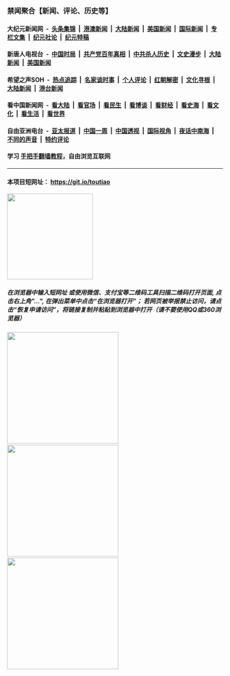 ### 禁闻聚合【新闻、评论、历史等】

#### 大纪元新闻网 &nbsp;-&nbsp; [头条集锦](indexes/E头条集锦.md?t=02281702) &nbsp;|&nbsp; [港澳新闻](indexes/E港澳新闻.md?t=02281702)  &nbsp;|&nbsp; [大陆新闻](indexes/E大陆新闻.md?t=02281702) &nbsp;|&nbsp; [美国新闻](indexes/E美国新闻.md?t=02281702) &nbsp;|&nbsp; [国际新闻](indexes/E国际新闻.md?t=02281702) &nbsp;|&nbsp; [专栏文集](indexes/E专栏文集.md?t=02281702) &nbsp;|&nbsp; [纪元社论](indexes/E纪元社论.md?t=02281702) &nbsp;|&nbsp; [纪元特稿](indexes/E纪元特稿.md?t=02281702) 

#### 新唐人电视台 &nbsp;-&nbsp; [中国时局](indexes/N中国时局.md?t=02281702) &nbsp;|&nbsp; [共产党百年真相](indexes/N共产党百年真相.md?t=02281702) &nbsp;|&nbsp; [中共杀人历史](indexes/N中共杀人历史.md?t=02281702) &nbsp;|&nbsp; [文史漫步](indexes/N文史漫步.md?t=02281702) &nbsp;|&nbsp; [大陆新闻](indexes/N大陆新闻.md?t=02281702) &nbsp;|&nbsp; [美国新闻](indexes/N美国新闻.md?t=02281702)

#### 希望之声SOH &nbsp;-&nbsp; [热点追踪](indexes/H热点追踪.md?t=02281702) &nbsp;|&nbsp; [名家谈时事](indexes/H名家谈时事.md?t=02281702) &nbsp;|&nbsp; [个人评论](indexes/H个人评论.md?t=02281702)  &nbsp;|&nbsp; [红朝解密](indexes/H红朝解密.md?t=02281702) &nbsp;|&nbsp; [文化寻根](indexes/H文化寻根.md?t=02281702) &nbsp;|&nbsp; [大陆新闻](indexes/H大陆新闻.md?t=02281702) &nbsp;|&nbsp; [港台新闻](indexes/H港台新闻.md?t=02281702)

#### 看中国新闻网 &nbsp;-&nbsp; [看大陆](indexes/S看大陆.md?t=02281702) &nbsp;|&nbsp; [看官场](indexes/S看官场.md?t=02281702) &nbsp;|&nbsp; [看民生](indexes/S看民生.md?t=02281702)  &nbsp;|&nbsp; [看博谈](indexes/S看博谈.md?t=02281702) &nbsp;|&nbsp; [看财经](indexes/S看财经.md?t=02281702) &nbsp;|&nbsp; [看史海](indexes/S看史海.md?t=02281702) &nbsp;|&nbsp; [看文化](indexes/S看文化.md?t=02281702) &nbsp;|&nbsp; [看生活](indexes/S看生活.md?t=02281702) &nbsp;|&nbsp; [看世界](indexes/S看世界.md?t=02281702)

#### 自由亚洲电台 &nbsp;-&nbsp; [亚太报道](indexes/R亚太报道.md?t=02281702) &nbsp;|&nbsp; [中国一周](indexes/R中国一周.md?t=02281702) &nbsp;|&nbsp; [中国透视](indexes/R中国透视.md?t=02281702)  &nbsp;|&nbsp; [国际视角](indexes/R国际视角.md?t=02281702) &nbsp;|&nbsp; [夜话中南海](indexes/R夜话中南海.md?t=02281702) &nbsp;|&nbsp; [不同的声音](indexes/R不同的声音.md?t=02281702) &nbsp;|&nbsp; [特约评论](indexes/R特约评论.md?t=02281702)

#### 学习 [手把手翻墙教程](https://github.com/gfw-breaker/guides/wiki)，自由浏览互联网

----

#### 本项目短网址： https://git.io/toutiao
<img src="https://raw.githubusercontent.com/gfw-breaker/banned-news/master/scripts/img/qr.png" width="200px"/>  

##### 在浏览器中输入短网址 或使用微信、支付宝等二维码工具扫描二维码打开页面, 点击右上角"...", 在弹出菜单中点击“在浏览器打开”； 若网页被举报禁止访问，请点击“恢复申请访问”，将链接复制并粘贴到浏览器中打开（请不要使用QQ或360浏览器）

<img src="https://raw.githubusercontent.com/gfw-breaker/banned-news/master/scripts/img/1.png" width="260px"/> &nbsp; <img src="https://raw.githubusercontent.com/gfw-breaker/banned-news/master/scripts/img/2.png" width="260px"/> &nbsp; <img src="https://raw.githubusercontent.com/gfw-breaker/banned-news/master/scripts/img/3.png" width="260px"/>
